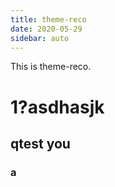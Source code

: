 ```yaml
---
title: theme-reco
date: 2020-05-29
sidebar: auto
---
```


This is theme-reco.

# 1?asdhasjk

## qtest you

### a